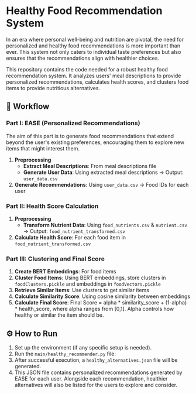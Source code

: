 # Healthy Food Recommendation System 

In an era where personal well-being and nutrition are pivotal, the need for personalized and healthy food recommendations is more important than ever. This system not only caters to individual taste preferences but also ensures that the recommendations align with healthier choices.

This repository contains the code needed for a robust healthy food recommendation system. It analyzes users' meal descriptions to provide personalized recommendations, calculates health scores, and clusters food items to provide nutritious alternatives.

## 🚀 Workflow

### **Part I: EASE (Personalized Recommendations)**
The aim of this part is to generate food recommendations that extend beyond the user's existing preferences, encouraging them to explore new items that might interest them.

1. **Preprocessing**
   - **Extract Meal Descriptions**: From meal descriptions file
   - **Generate User Data**: Using extracted meal descriptions → Output: `user_data.csv`
2. **Generate Recommendations**: Using `user_data.csv` → Food IDs for each user

### **Part II: Health Score Calculation**
1. **Preprocessing**
   - **Transform Nutrient Data**: Using `food_nutrients.csv` & `nutrient.csv` → Output: `food_nutrient_transformed.csv`
2. **Calculate Health Score**: For each food item in `food_nutrient_transformed.csv`

### **Part III: Clustering and Final Score**
1. **Create BERT Embeddings**: For food items
2. **Cluster Food Items**: Using BERT embeddings, store clusters in `foodClusters.pickle` and embeddings in `foodVectors.pickle`
3. **Retrieve Similar Items**: Use clusters to get similar items
4. **Calculate Similarity Score**: Using cosine similarity between embeddings
5. **Calculate Final Score**: Final Score = alpha * similarity_score + (1-alpha) * health_score, where alpha ranges from [0,1]. Alpha controls how healthy or similar the item should be.

## ⚙️ How to Run

1. Set up the environment (if any specific setup is needed).
2. Run the `main/healthy_recommender.py` file:
3. After successful execution, a `healthy_alternatives.json` file will be generated.
4. This JSON file contains personalized recommendations generated by EASE for each user. Alongside each recommendation, healthier alternatives will also be listed for the users to explore and consider.
